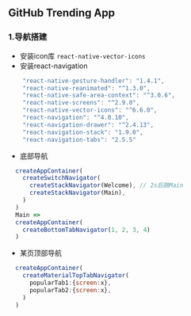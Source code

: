 ## GitHub Trending App

### 1.导航搭建

* 安装icon库 `react-native-vector-icons`
* 安装react-navigation
```js
    "react-native-gesture-handler": "1.4.1",
    "react-native-reanimated": "^1.3.0",
    "react-native-safe-area-context": "^3.0.6",
    "react-native-screens": "^2.9.0",
    "react-native-vector-icons": "^6.6.0",
    "react-navigation": "^4.0.10",
    "react-navigation-drawer": "^2.4.13",
    "react-navigation-stack": "1.9.0",
    "react-navigation-tabs": "2.5.5"
```
* 底部导航 
```js
  createAppContainer(
    createSwitchNavigator(
      createStackNavigator(Welcome), // 2s后跳Main
      createStackNavigator(Main),
    )
  )
  Main =>
  createAppContainer(
    createBottomTabNavigator(1, 2, 3, 4)
  )
```
* 某页顶部导航
```js
  createAppContainer(
    createMaterialTopTabNavigator(
      popularTab1:{screen:x},
      popularTab2:{screen:x},
    )
  )
```